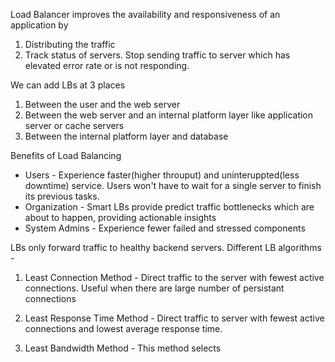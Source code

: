 Load Balancer improves the availability and responsiveness of an application by
1. Distributing the traffic
2. Track status of servers. Stop sending traffic to server which has elevated error rate or is not responding.

We can add LBs at 3 places
1. Between the user and the web server
2. Between the web server and an internal platform layer like application server or cache servers
3. Between the internal platform layer and database

Benefits of Load Balancing

* Users - Experience faster(higher throuput) and uninteruppted(less downtime) service. Users won't have to wait for a single server to finish its previous tasks.
* Organization - Smart LBs provide predict traffic bottlenecks which are about to happen, providing actionable insights
* System Admins - Experience fewer failed and stressed components

LBs only forward traffic to healthy backend servers. Different LB algorithms -
1. Least Connection Method - Direct traffic to the server with fewest active connections. Useful when there are large number of persistant connections

2. Least Response Time Method - Direct traffic to server with fewest active connections and lowest average response time.

3. Least Bandwidth Method - This method selects




